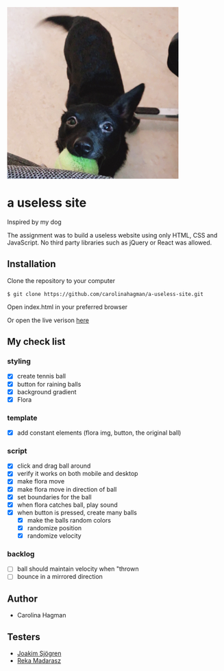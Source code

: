 <img src="assets/flora.JPG" align="center" height="400" width="400" >

# a useless site

Inspired by my dog

The assignment was to build a useless website using only HTML, CSS and JavaScript. No third party libraries such as jQuery or React was allowed.

## Installation

Clone the repository to your computer

```
$ git clone https://github.com/carolinahagman/a-useless-site.git
```

Open index.html in your preferred browser

Or open the live verison [here](https://throw-the-ball.vercel.app/)

## My check list

### styling

- [x] create tennis ball
- [x] button for raining balls
- [x] background gradient
- [x] Flora

### template

- [x] add constant elements (flora img, button, the original ball)

### script

- [x] click and drag ball around
- [x] verify it works on both mobile and desktop
- [x] make flora move
- [x] make flora move in direction of ball
- [x] set boundaries for the ball
- [x] when flora catches ball, play sound
- [x] when button is pressed, create many balls
  - [x] make the balls random colors
  - [x] randomize position
  - [x] randomize velocity

### backlog

- [ ] ball should maintain velocity when "thrown
- [ ] bounce in a mirrored direction

## Author

- Carolina Hagman

## Testers

- [Joakim Sjögren](https://github.com/JoakimSjogren)
- [Reka Madarasz](https://github.com/mreka91)
